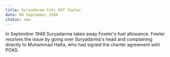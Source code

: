 ```yaml
---
title: Suryadarma Cuts Off Fowler
date: 04 September 1948 
status: new
---
```


In September 1948 Suryadarma takes away Fowler's fuel allowance. Fowler
resolves the issue by going over Suryadarma's head and complaining
directly to Muhammad Hatta, who had signed the charter agreement with
POAS.
